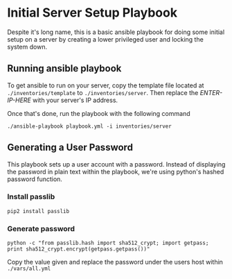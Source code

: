 # Initial Server Setup Playbook
Despite it's long name, this is a basic ansible playbook for doing some initial setup on a server by creating a lower privileged user and locking the system down.

## Running ansible playbook
To get ansible to run on your server, copy the template file located at `./inventories/template` to `./inventories/server`. Then replace the _ENTER-IP-HERE_ with your server's IP address.

Once that's done, run the playbook with the following command
```
./ansible-playbook playbook.yml -i inventories/server
```

## Generating a User Password
This playbook sets up a user account with a password. Instead of displaying the password in plain text within the playbook, we're using python's hashed password function.

### Install passlib
```
pip2 install passlib
```

### Generate password
```
python -c "from passlib.hash import sha512_crypt; import getpass; print sha512_crypt.encrypt(getpass.getpass())"
```

Copy the value given and replace the password under the users host within  `./vars/all.yml`
